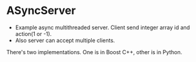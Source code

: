# ASyncServer

* Example async multithreaded server. Client send integer array id and action(1 or -1).  
* Also server can accept multiple clients.  

There's two implementations. One is in Boost C++, other is in Python.
